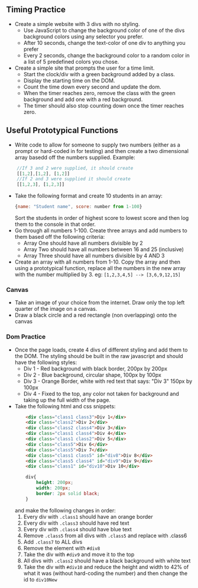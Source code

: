 ## Timing Practice

* Create a simple website with 3 divs with no styling.
    * Use JavaScript to change the background color of one of the divs background colors using any selector you prefer.
    * After 10 seconds, change the text-color of one div to anything you prefer
    * Every 2 seconds, change the background color to a random color in a list of 5 predefined colors you chose.
* Create a simple site that prompts the user for a time limit.
    * Start the clock/div with a green background added by a class.
    * Display the starting time on the DOM. 
    * Count the time down every second and update the dom.
    * When the timer reaches zero, remove the class with the green background and add one with a red background.
    * The timer should also stop counting down once the timer reaches zero.

## Useful Prototypical Functions
* Write code to allow for someone to supply two numbers (either as a prompt or hard-coded in for testing) and then create a two dimensional array basedd off the numbers supplied. Example:
``` javascript
    //If 3 and 2 were supplied, it should create
    [[1,2],[1,2], [1,2]]
    //If 2 and 3 were supplied it should create
    [[1,2,3], [1,2,3]]
```
* Take the following format and create 10 students in an array:
    ``` javascript
    {name: "Student name", score: number from 1-100}
    ```
    Sort the students in order of highest score to lowest score and then log them to the console in that order.
* Go through all numbers 1-100. Create three arrays and add numbers to them based off the following criteria:
    * Array One should have all numbers divisible by 2
    * Array Two should have all numbers between 16 and 25 (inclusive)
    * Array Three should have all numbers divisible by 4 AND 3
* Create an array with all numbers from 1-10. Copy the array and then using a prototypical function, replace all the numbers in the new array with the number multiplied by 3. eg: `[1,2,3,4,5] --> [3,6,9,12,15]`

### Canvas
* Take an image of your choice from the internet. Draw only the top left quarter of the image on a canvas.
* Draw a black circle and a red rectangle (non overlapping) onto the canvas

### Dom Practice
* Once the page loads, create 4 divs of different styling and add them to the DOM. The styling should be built in the raw javascript and should have the following styles:
    * Div 1 - Red background with black border, 200px by 200px
    * Div 2 - Blue background, circular shape, 100px by 100px
    * Div 3 - Orange Border, white with red text that says: "Div 3" 150px by 100px
    * Div 4 - Fixed to the top, any color not taken for background and taking up the full width of the page.
* Take the following html and css snippets:
    ``` html
        <div class="class1 class3">Div 1</div>
        <div class="class2">Div 2</div>
        <div class="class2 class4">Div 3</div>
        <div class="class1 class4">Div 4</div>
        <div class="class1 class2">Div 5</div>
        <div class="class5">Div 6</div>
        <div class="class5">Div 7</div>
        <div class="class1 class5" id="div8">Div 8</div>
        <div class="class5 class4" id="div9">Div 9</div>
        <div class="class1" id="div10">Div 10</div>
    ```
    ``` css
        div{
            height: 200px;
            width: 200px;
            border: 2px solid black;
        }
    ```
    and make the following changes in order:
    1. Every div with `.class1` should have an orange border
    2. Every div with `.class3` should have red text
    3. Every div with `.class4` should have blue text
    4. Remove `.class5` from all divs with `.class5` and replace with .class6
    5. Add `.class7` to ALL divs
    6. Remove the element with `#div8`
    7. Take the div with `#div9` and move it to the top
    8. All divs with `.class2` should have a black background with white text
    9. Take the div with `#div10` and reduce the height and width to 42% of what it was (without hard-coding the number) and then change the id to `div10New`